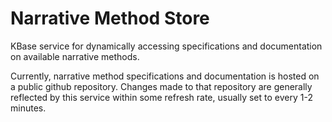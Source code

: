 Narrative Method Store
======================

KBase service for dynamically accessing specifications and documentation on available narrative methods.

Currently, narrative method specifications and documentation is hosted on a public github repository. Changes
made to that repository are generally reflected by this service within some refresh rate, usually set to every
1-2 minutes.

